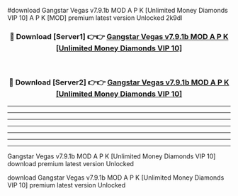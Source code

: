 #download Gangstar Vegas v7.9.1b MOD A P K [Unlimited Money Diamonds VIP 10]  A P K [MOD] premium latest version Unlocked 2k9dl 



<div align="center">
<h3>🔴 Download [Server1] 👉👉 <a href="https://apkdownload2.web.app/">Gangstar Vegas v7.9.1b MOD A P K [Unlimited Money Diamonds VIP 10] </a></h3><br>

<h3>🔴 Download [Server2] 👉👉 <a href="https://apkdownload2.web.app/">Gangstar Vegas v7.9.1b MOD A P K [Unlimited Money Diamonds VIP 10] </a></h3>
</div>





----------------------------------------------------------

----------------------------------------------------------

----------------------------------------------------------

----------------------------------------------------------

----------------------------------------------------------

----------------------------------------------------------

----------------------------------------------------------

Gangstar Vegas v7.9.1b MOD A P K [Unlimited Money Diamonds VIP 10]  download premium latest version Unlocked

download Gangstar Vegas v7.9.1b MOD A P K [Unlimited Money Diamonds VIP 10]  premium latest version Unlocked
